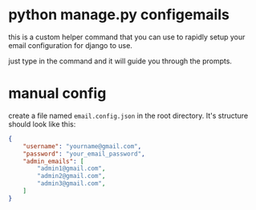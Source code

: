 # python manage.py configemails

this is a custom helper command that you can use to rapidly setup your
email configuration for django to use.

just type in the command and it will guide you through the prompts.  


# manual config

create a file named `email.config.json` in the root directory. It's structure should look 
like this:

```json
{
    "username": "yourname@gmail.com",
    "password": "your_email_password",
    "admin_emails": [
        "admin1@gmail.com",
        "admin2@gmail.com",
        "admin3@gmail.com",
    ]
}
```

